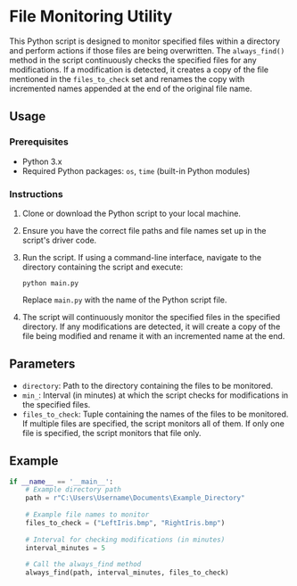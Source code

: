 # File Monitoring Utility

This Python script is designed to monitor specified files within a directory and perform actions if those files are being overwritten. The `always_find()` method in the script continuously checks the specified files for any modifications. If a modification is detected, it creates a copy of the file mentioned in the `files_to_check` set and renames the copy with incremented names appended at the end of the original file name.

## Usage

### Prerequisites
- Python 3.x
- Required Python packages: `os`, `time` (built-in Python modules)

### Instructions

1. Clone or download the Python script to your local machine.

2. Ensure you have the correct file paths and file names set up in the script's driver code.

3. Run the script. If using a command-line interface, navigate to the directory containing the script and execute:

    ```
    python main.py
    ```

    Replace `main.py` with the name of the Python script file.

4. The script will continuously monitor the specified files in the specified directory. If any modifications are detected, it will create a copy of the file being modified and rename it with an incremented name at the end.

## Parameters

- `directory`: Path to the directory containing the files to be monitored.
- `min_`: Interval (in minutes) at which the script checks for modifications in the specified files.
- `files_to_check`: Tuple containing the names of the files to be monitored. If multiple files are specified, the script monitors all of them. If only one file is specified, the script monitors that file only.

## Example

```python
if __name__ == '__main__':
    # Example directory path
    path = r"C:\Users\Username\Documents\Example_Directory"
    
    # Example file names to monitor
    files_to_check = ("LeftIris.bmp", "RightIris.bmp")
    
    # Interval for checking modifications (in minutes)
    interval_minutes = 5
    
    # Call the always_find method
    always_find(path, interval_minutes, files_to_check)
